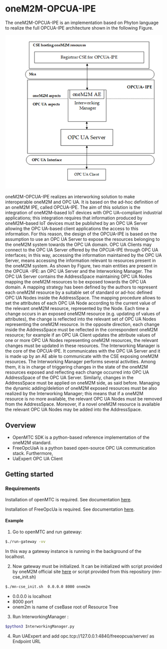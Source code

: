 # oneM2M-OPCUA-IPE
The oneM2M-OPCUA-IPE is an implementation based on Phyton language to realize the full OPCUA-IPE architecture shown in the following Figure.

![Alt text](https://github.com/OPCUAUniCT/oneM2M-OPCUA-IPE/blob/master/docs/OPCUA-IPE%20architecture..PNG)

oneM2M-OPCUA-IPE realizes an interworking solution to make interoperable oneM2M and OPC UA. It is based on the ad-hoc definition of an oneM2M IPE, called OPCUA-IPE. The aim of this solution is the integration of oneM2M–based IoT devices with OPC UA–compliant industrial applications; this integration requires that information produced by oneM2M–based IoT devices must be published by an OPC UA Server allowing the OPC UA-based client applications the access to this information. For this reason, the design of the OPCUA-IPE is based on the assumption to use an OPC UA Server to expose the resources belonging to the oneM2M system towards the OPC UA domain. OPC UA Clients may connect to the OPC UA Server offered by the OPCUA-IPE through OPC UA interfaces; in this way, accessing the information maintained by the OPC UA Server, means accessing the information relevant to resources present in the oneM2M system.
As shown by Figure, two main entities are present in the OPCUA -IPE: an OPC UA Server and the Interworking Manager.
The OPC UA Server contains the AddressSpace maintaining OPC UA Nodes mapping the oneM2M resources to be exposed towards the OPC UA domain. A mapping strategy has been defined by the authors to represent each oneM2M resource by a suitable set of standard or ad-hoc defined OPC UA Nodes inside the AddressSpace. The mapping procedure allows to set the attributes of each OPC UA Node according to the current value of the relevant oneM2M resource, represented by the Node. Each time a change occurs in an exposed oneM2M resource (e.g. updating of values of attributes), the change is reflected into the relevant set of OPC UA Nodes representing the oneM2M resource. In the opposite direction, each change inside the AddressSpace must be reflected in the correspondent oneM2M resource; for example if an OPC UA Client updates the attribute values of one or more OPC UA Nodes representing oneM2M resources, the relevant changes must be updated in these resources. 
The Interworking Manager is the core of the OPCUA-IPE. It communicates with the OPC UA Server and it is made up by an AE able to communicate with the CSE exposing oneM2M resources. The Interworking Manager performs several activities. Among them, it is in charge of triggering changes in the state of the oneM2M resources exposed and reflecting each change occurred into OPC UA AddressSpace of the OPC UA Server. Similarly, changes in the AddressSpace must be applied on oneM2M side, as said before. Managing the dynamic adding/deletion of oneM2M exposed resources must be also realized by the Interworking Manager; this means that if a oneM2M resource is no more available, the relevant OPC UA Nodes must be removed from the AddressSpace. Moreover, if a novel oneM2M resource is available the relevant OPC UA Nodes may be added into the AddressSpace. 




## Overview

  - OpenMTC SDK is a python-based reference implementation of the oneM2M standard. 
  - FreeOpcUaA is a python based open-source OPC UA communication stack. Furthermore, 
  - UaExpert OPC UA Client 

## Getting started
### Requirements
Installation of openMTC is required. See documentation [here](https://github.com/OpenMTC/OpenMTC).

Installation of FreeOpcUa is required. See documentation [here](https://github.com/FreeOpcUa/python-opcua).
#### Example
1. Go to openMTC and run gateway:
```sh
$./run-gateway -vv
```
In this way a gateway instance is running in the background of the localhost.

2. Now gateway must be initialized. It can be initialized with script provided by oneM2M official site [here](https://www.onem2m.org/application-developer-guide/other-resources-curl-scripts) or script provided from this repository (mn-cse_init.sh)
```sh
$./mn-cse_init.sh  0.0.0.0 8000 onem2m
```
- 0.0.0.0 is localhost
- 8000 port
- onem2m is name of cseBase root of Resource Tree

3. Run InterworkingManager :
```sh
$python3 InterworkingManager.py 
```
4. Run UAExpert and add opc.tcp://127.0.0.1:4840/freeopcua/server/ as Endpoint URL




